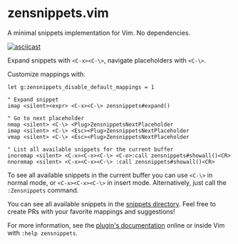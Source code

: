 # zensnippets.vim
A minimal snippets implementation for Vim. No dependencies.

[![asciicast](https://asciinema.org/a/ObVSEjSf2JTKFdUFUm8KSIpcE.svg)](https://asciinema.org/a/ObVSEjSf2JTKFdUFUm8KSIpcE)

Expand snippets with `<C-x><C-\>`, navigate placeholders with `<C-\>`.

Customize mappings with:

```
let g:zensnippets_disable_default_mappings = 1

" Expand snippet
imap <silent><expr> <C-x><C-\> zensnippets#expand()

" Go to next placeholder
nmap <silent> <C-\> <Plug>ZensnippetsNextPlaceholder
imap <silent> <C-\> <Esc><Plug>ZensnippetsNextPlaceholder
vmap <silent> <C-\> <Esc><Plug>ZensnippetsNextPlaceholder

" List all available snippets for the current buffer
inoremap <silent> <C-x><C-x><C-\> <C-o>:call zensnippets#showall()<CR>
nnoremap <silent> <C-x><C-x><C-\> :call zensnippets#showall()<CR>
```

To see all available snippets in the current buffer you can use `<C-\>` in
normal mode, or `<C-x><C-x><C-\>` in insert mode. Alternatively, just call the
`:Zensnippets` command.

You can see all available snippets in the [snippets directory](snippets). Feel
free to create PRs with your favorite mappings and suggestions!

For more information, see the [plugin's documentation](doc/zensnippets.txt)
online or inside Vim with `:help zensnippets`.
